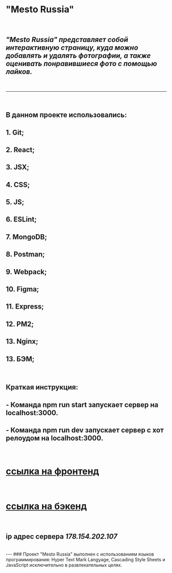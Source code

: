# **"Mesto Russia"** 
<br />

## *"Mesto Russia" представляет собой интерактивную страницу, куда можно добавлять и удалять фотографии, а также оценивать понравившиеся фото с помощью лайков.*
<br />

---
<br />

## В данном проекте использовались: 

## 1. Git;
## 2. React;
## 3. JSX;
## 4. CSS;
## 5. JS;
## 6. ESLint;
## 7. MongoDB;
## 8. Postman;
## 9. Webpack;
## 10. Figma;
## 11. Express;
## 12. PM2;
## 13. Nginx;
## 13. БЭМ;
<br />

## Краткая инструкция: 

## - Команда npm run start запускает сервер на localhost:3000.
## - Команда npm run dev запускает сервер с хот релоудом на localhost:3000.
<br />

# [ссылка на фронтенд](http://project.mesto.nomoredomains.club/)

<br />

# [ссылка на бэкенд](https://api.project.mesto.nomoredomains.rocks/)

<br />

## **ip адрес сервера** _178.154.202.107_

<br />
---
### Проект "Mesto Russia" выполнен с использованием языков программирования: Hyper Text Mark Langyage, Cascading Style Sheets и JavaScript исключительно в развлекательных целях.
